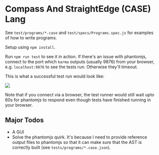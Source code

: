 # Compass And StraightEdge (CASE) Lang

See `test/programs/*.case` and `test/specs/Programs.spec.js` for examples of how to write programs.

Setup using `npm install`.

Run `npm run test` to see it in action. If there's an issue with phantomjs, connect to the port which `karma` outputs (usually 9876) from your browser, e.g. `localhost:9876` to see the tests run. Otherwise they'll timeout.

This is what a successful test run would look like:

![](https://i.imgur.com/tSZlqOO.png)

Note that if you connect via a browser, the test runner would still wait upto 60s for phantomjs to respond even though tests have finished running in your browser.

## Major Todos
 - A GUI
 - Solve the phantomjs quirk. It's because I need to provide reference output files to phantomjs so that it can make sure that the AST is correctly built (see `tests/programs/*.case.json`).
